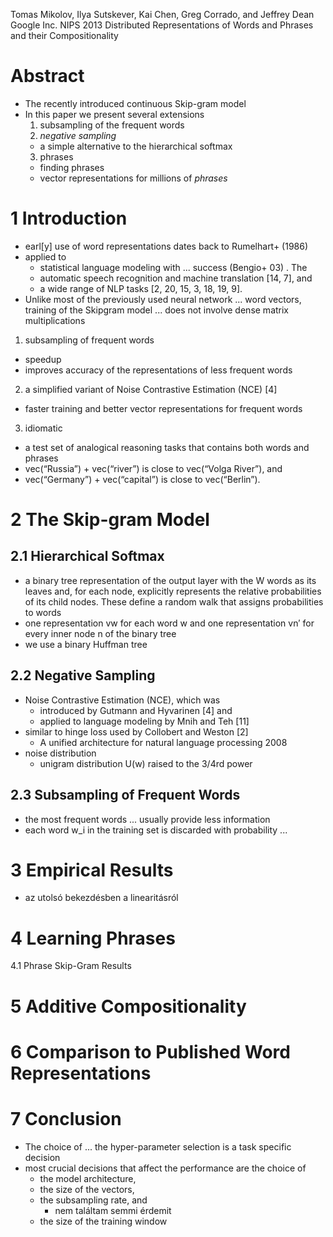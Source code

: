 Tomas Mikolov, Ilya Sutskever, Kai Chen, Greg Corrado, and Jeffrey Dean
Google Inc.
NIPS 2013
Distributed Representations of Words and Phrases and their Compositionality

# Abstract

* The recently introduced continuous Skip-gram model
* In this paper we present several extensions
  1. subsampling of the frequent words
  2.  _negative sampling_
    * a simple alternative to the hierarchical softmax
  3. phrases
    * finding phrases
    * vector representations for millions of _phrases_

# 1 Introduction

* earl[y] use of word representations dates back to Rumelhart+ (1986) 
* applied to 
  * statistical language modeling with ... success (Bengio+ 03) . The
  * automatic speech recognition and machine translation [14, 7], and 
  * a wide range of NLP tasks [2, 20, 15, 3, 18, 19, 9].
* Unlike most of the previously used neural network ...  word vectors, training
  of the Skipgram model ... does not involve dense matrix multiplications
1. subsampling of frequent words
  * speedup
  * improves accuracy of the representations of less frequent words
2. a simplified variant of Noise Contrastive Estimation (NCE) [4]
  * faster training and better vector representations for frequent words
3. idiomatic
  * a test set of analogical reasoning tasks that contains 
    both words and phrases
  * vec(“Russia”) + vec(“river”) is close to vec(“Volga River”), and
  * vec(“Germany”) + vec(“capital”) is close to vec(“Berlin”).

# 2 The Skip-gram Model

## 2.1 Hierarchical Softmax

* a binary tree representation of the output layer with the 
  W words as its leaves and, 
  for each node, explicitly represents the relative probabilities of its child
  nodes. 
  These define a random walk that assigns probabilities to words
* one representation vw for each word w and one representation vn′ for every
  inner node n of the binary tree
* we use a binary Huffman tree

## 2.2 Negative Sampling

* Noise Contrastive Estimation (NCE), which was 
  * introduced by Gutmann and Hyvarinen [4] and 
  * applied to language modeling by Mnih and Teh [11]
* similar to hinge loss used by Collobert and Weston [2]
  * A unified architecture for natural language processing 2008
* noise distribution
  * unigram distribution U(w) raised to the 3/4rd power

## 2.3 Subsampling of Frequent Words

* the most frequent words ... usually provide less information
* each word w_i in the training set is discarded with probability ...

# 3 Empirical Results

* az utolsó bekezdésben a linearitásról

# 4 Learning Phrases

4.1 Phrase Skip-Gram Results

# 5 Additive Compositionality 

# 6 Comparison to Published Word Representations

# 7 Conclusion

* The choice of ... the hyper-parameter selection is a task specific decision
* most crucial decisions that affect the performance are the choice of 
  * the model architecture, 
  * the size of the vectors, 
  * the subsampling rate, and 
    * nem találtam semmi érdemit
  * the size of the training window 

